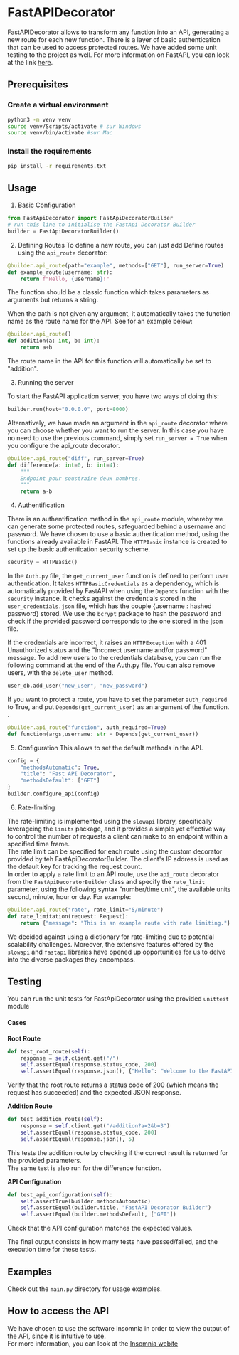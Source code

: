 # FastAPIDecorator
FastAPIDecorator allows to transform any function into an API, generating a new route for each new function. There is a layer of basic authentication that can be used to access protected routes.
We have added some unit testing to the project as well.
For more information on FastAPI, you can look at the link [here](https://fastapi.tiangolo.com/).

## Prerequisites
### Create a virtual environment
```bash
python3 -m venv venv
source venv/Scripts/activate # sur Windows
source venv/bin/activate #sur Mac
```

### Install the requirements
```bash
pip install -r requirements.txt
```

## Usage
1. Basic Configuration
```python
from FastApiDecorator import FastApiDecoratorBuilder
# run this line to initialise the FastApi Decorator Builder
builder = FastApiDecoratorBuilder()
```

2. Defining Routes
To define a new route, you can just add 
Define routes using the `api_route` decorator:
```python
@builder.api_route(path="example", methods=["GET"], run_server=True)
def example_route(username: str):
    return f"Hello, {username}!"
```
The function should be a classic function which takes parameters as arguments but returns a string.

When the path is not given any argument, it automatically takes the function name as the route name for the API. See for an example below:
```python
@builder.api_route()
def addition(a: int, b: int):
    return a+b
```
The route name in the API for this function will automatically be set to "addition".

3. Running the server

To start the FastAPI application server, you have two ways of doing this:
```python
builder.run(host="0.0.0.0", port=8000)
```

Alternatively, we have made an argument in the `api_route` decorator where you can choose whether you want to run the server. In this case you have no need to use the previous command, simply set `run_server = True` when you configure the api_route decorator.

```python
@builder.api_route("diff", run_server=True)
def difference(a: int=0, b: int=4):
    """
    Endpoint pour soustraire deux nombres.
    """
    return a-b
```

4. Authentification

There is an authentification method in the `api_route` module, whereby we can generate some protected routes, safeguarded behind a username and password.
We have chosen to use a basic authentication method, using the functions already available in FastAPI. The `HTTPBasic` instance is created to set up the basic authentication security scheme. 

```python
security = HTTPBasic()
```

In the `Auth.py` file, the `get_current_user` function is defined to perform user authentication. It takes `HTTPBasicCredentials` as a dependency, which is automatically provided by FastAPI when using the `Depends` function with the `security` instance. 
It checks against the credentials stored in the `user_credentials.json` file, which has the couple {username : hashed password} stored. We use the `bcrypt` package to hash the password and check if the provided password corresponds to the one stored in the json file.

If the credentials are incorrect, it raises an `HTTPException` with a 401 Unauthorized status and the "Incorrect username and/or password" message.
To add new users to the credentials database, you can run the following command at the end of the Auth.py file. You can also remove users, with the `delete_user` method.

```python
user_db.add_user("new_user", "new_password")
```

If you want to protect a route, you have to set the parameter `auth_required` to True, and put `Depends(get_current_user)` as an argument of the function. 
.
```python
@builder.api_route("function", auth_required=True)
def function(args,username: str = Depends(get_current_user))
```

5. Configuration
This allows to set the default methods in the API.

```python
config = {
    "methodsAutomatic": True,
    "title": "Fast API Decorator",
    "methodsDefault": ["GET"]
}
builder.configure_api(config)
```

6. Rate-limiting

The rate-limiting is implemented using the `slowapi` library, specifically leverageing the `limits` package, and it provides a simple yet effective way to control the number of requests a client can make to an endpoint within a specified time frame. <br>
The rate limit can be specified for each route using the custom decorator provided by teh FastApiDecoratorBuilder. The client's IP address is used as the default key for tracking the request count. <br> 
In order to apply a rate limit to an API route, use the `api_route` decorator from the `FastApiDecoratorBuilder` class and specify the `rate_limit` parameter, using the following syntax "number/time unit", the available units second, minute, hour or day. For example:

```python
@builder.api_route("rate", rate_limit="5/minute")
def rate_limitation(request: Request):
    return {"message": "This is an example route with rate limiting."}
```
We decided against using a dictionary for rate-limiting due to potential scalability challenges. Moreover, the extensive features offered by the `slowapi` and `fastapi` libraries have opened up opportunities for us to delve into the diverse packages they encompass.

## Testing 
You can run the unit tests for FastApiDecorator using the provided `unittest` module

#### Cases 
**Root Route**
```python
def test_root_route(self):
    response = self.client.get("/")
    self.assertEqual(response.status_code, 200)
    self.assertEqual(response.json(), {"Hello": "Welcome to the FastAPI Decorator Builder API!"})
```
Verify that the root route returns a status code of 200 (which means the request has succeeded) and the expected JSON response.


**Addition Route**
```python
def test_addition_route(self):
    response = self.client.get("/addition?a=2&b=3")
    self.assertEqual(response.status_code, 200)
    self.assertEqual(response.json(), 5)
```
This tests the addition route by checking if the correct result is returned for the provided parameters. <br> The same test is also run for the difference function. 


**API Configuration**
```python
def test_api_configuration(self):
    self.assertTrue(builder.methodsAutomatic)
    self.assertEqual(builder.title, "FastAPI Decorator Builder")
    self.assertEqual(builder.methodsDefault, ["GET"])
```
Check that the API configuration matches the expected values.


The final output consists in how many tests have passed/failed, and the execution time for these tests.

## Examples
Check out the `main.py` directory for usage examples.

## How to access the API
We have chosen to use the software Insomnia in order to view the output of the API, since it is intuitive to use. <br> For more information, you can look at the [Insomnia webite](https://docs.insomnia.rest/)